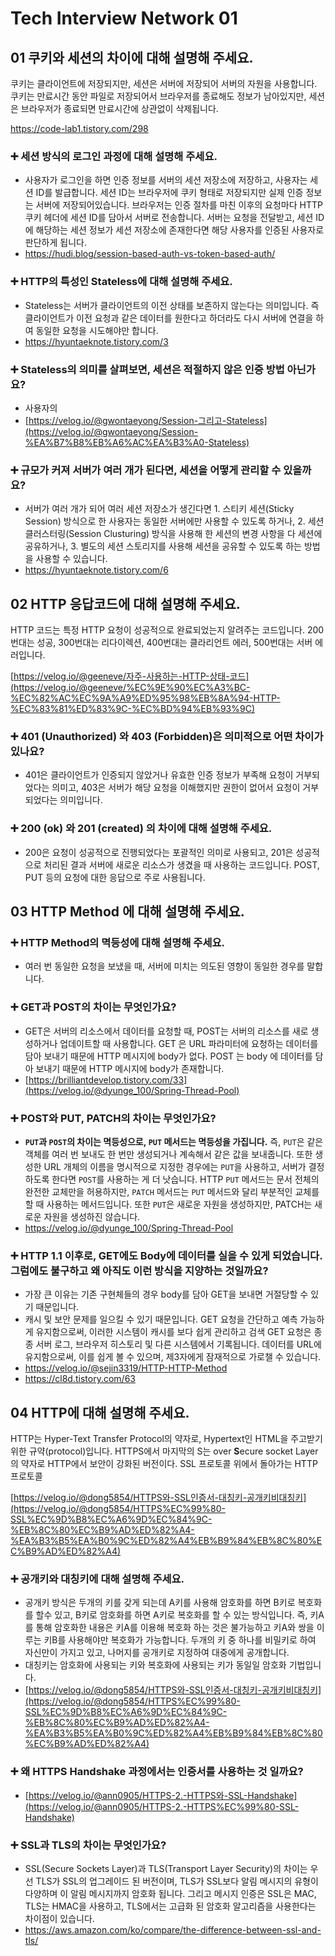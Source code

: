 # Tech Interview Network 01

## **01 쿠키와 세션의 차이에 대해 설명해 주세요.**

쿠키는 클라이언트에 저장되지만, 세션은 서버에 저장되어 서버의 자원을 사용합니다. 쿠키는 만료시간 동안 파일로 저장되어서 브라우저를 종료해도 정보가 남아있지만, 세션은 브라우저가 종료되면 만료시간에 상관없이 삭제됩니다.

https://code-lab1.tistory.com/298

### **➕ 세션 방식의 로그인 과정에 대해 설명해 주세요.**

- 사용자가 로그인을 하면 인증 정보를 서버의 세션 저장소에 저장하고, 사용자는 세션 ID를 발급합니다. 세션 ID는 브라우저에 쿠키 형태로 저장되지만 실제 인증 정보는 서버에 저장되어있습니다. 브라우저는 인증 절차를 마친 이후의 요청마다 HTTP 쿠키 헤더에 세션 ID를 담아서 서버로 전송합니다. 서버는 요청을 전달받고, 세션 ID에 해당하는 세션 정보가 세션 저장소에 존재한다면 해당 사용자를 인증된 사용자로 판단하게 됩니다.
- https://hudi.blog/session-based-auth-vs-token-based-auth/

### **➕ HTTP의 특성인 Stateless에 대해 설명해 주세요.**

- Stateless는 서버가 클라이언트의 이전 상태를 보존하지 않는다는 의미입니다. 즉 클라이언트가 이전 요청과 같은 데이터를 원한다고 하더라도 다시 서버에 연결을 하여 동일한 요청을 시도해야만 합니다.
- https://hyuntaeknote.tistory.com/3

### **➕ Stateless의 의미를 살펴보면, 세션은 적절하지 않은 인증 방법 아닌가요?**

- 사용자의
- [https://velog.io/@gwontaeyong/Session-그리고-Stateless](https://velog.io/@gwontaeyong/Session-%EA%B7%B8%EB%A6%AC%EA%B3%A0-Stateless)

### **➕ 규모가 커져 서버가 여러 개가 된다면, 세션을 어떻게 관리할 수 있을까요?**

- 서버가 여러 개가 되어 여러 세션 저장소가 생긴다면 1. 스티키 세션(Sticky Session) 방식으로 한 사용자는 동일한 서버에만 사용할 수 있도록 하거나, 2. 세션 클러스터링(Session Clusturing) 방식을 사용해 한 세션의 변경 사항을 다 세션에 공유하거나, 3. 별도의 세션 스토리지를 사용해 세션을 공유할 수 있도록 하는 방법을 사용할 수 있습니다.
- https://hyuntaeknote.tistory.com/6

## **02 HTTP 응답코드에 대해 설명해 주세요.**

HTTP 코드는 특정 HTTP 요청이 성공적으로 완료되었는지 알려주는 코드입니다. 200번대는 성공, 300번대는 리다이렉션, 400번대는 클라리언트 에러, 500번대는 서버 에러입니다.

[https://velog.io/@geeneve/자주-사용하는-HTTP-상태-코드](https://velog.io/@geeneve/%EC%9E%90%EC%A3%BC-%EC%82%AC%EC%9A%A9%ED%95%98%EB%8A%94-HTTP-%EC%83%81%ED%83%9C-%EC%BD%94%EB%93%9C)

### **➕ 401 (Unauthorized) 와 403 (Forbidden)은 의미적으로 어떤 차이가 있나요?**

- 401은 클라이언트가 인증되지 않았거나 유효한 인증 정보가 부족해 요청이 거부되었다는 의미고, 403은 서버가 해당 요청을 이해했지만 권한이 없어서 요청이 거부되었다는 의미입니다.

### **➕ 200 (ok) 와 201 (created) 의 차이에 대해 설명해 주세요.**

- 200은 요청이 성공적으로 진행되었다는 포괄적인 의미로 사용되고, 201은 성공적으로 처리된 결과 서버에 새로운 리소스가 생겼을 때 사용하는 코드입니다. POST, PUT 등의 요청에 대한 응답으로 주로 사용됩니다.

## **03 HTTP Method 에 대해 설명해 주세요.**

### **➕ HTTP Method의 멱등성에 대해 설명해 주세요.**

- 여러 번 동일한 요청을 보냈을 때, 서버에 미치는 의도된 영향이 동일한 경우를 말합니다.

### **➕ GET과 POST의 차이는 무엇인가요?**

- GET은 서버의 리소스에서 데이터를 요청할 때, POST는 서버의 리소스를 새로 생성하거나 업데이트할 때 사용합니다. GET 은 URL 파라미터에 요청하는 데이터를 담아 보내기 때문에 HTTP 메시지에 body가 없다. POST 는 body 에 데이터를 담아 보내기 때문에 HTTP 메시지에 body가 존재합니다.
- [https://brilliantdevelop.tistory.com/33](https://velog.io/@dyunge_100/Spring-Thread-Pool)

### **➕ POST와 PUT, PATCH의 차이는 무엇인가요?**

- **`PUT`과 `POST`의 차이는 멱등성으로, `PUT` 메서드는 멱등성을 가집니다.** 즉, `PUT`은 같은 객체를 여러 번 보내도 한 번만 생성되거나 계속해서 같은 값을 보내줍니다. 또한 생성한 URL 개체의 이름을 명시적으로 지정한 경우에는 `PUT`을 사용하고, 서버가 결정하도록 한다면 `POST`를 사용하는 게 더 낫습니다. HTTP `PUT` 메서드는 문서 전체의 완전한 교체만을 허용하지만, `PATCH` 메서드는 `PUT` 메서드와 달리 부분적인 교체를 할 때 사용하는 메서드입니다. 또한 `PUT`은 새로운 자원을 생성하지만, PATCH는 새로운 자원을 생성하진 않습니다.
- https://velog.io/@dyunge_100/Spring-Thread-Pool

### **➕ HTTP 1.1 이후로, GET에도 Body에 데이터를 실을 수 있게 되었습니다. 그럼에도 불구하고 왜 아직도 이런 방식을 지양하는 것일까요?**

- 가장 큰 이유는 기존 구현체들의 경우 body를 담아 GET을 보내면 거절당할 수 있기 때문입니다.
- 캐시 및 보안 문제를 일으킬 수 있기 때문입니다. GET 요청을 간단하고 예측 가능하게 유지함으로써, 이러한 시스템이 캐시를 보다 쉽게 관리하고 검색 GET 요청은 종종 서버 로그, 브라우저 히스토리 및 다른 시스템에서 기록됩니다. 데이터를 URL에 유지함으로써, 이를 쉽게 볼 수 있으며, 제3자에게 잠재적으로 가로챌 수 있습니다.
- https://velog.io/@sejin3319/HTTP-HTTP-Method
- https://cl8d.tistory.com/63

## **04 HTTP에 대해 설명해 주세요.**

HTTP는 Hyper-Text Transfer Protocol의 약자로, Hypertext인 HTML을 주고받기 위한 규약(protocol)입니다. HTTPS에서 마지막의 S는 over **S**ecure socket Layer의 약자로 HTTP에서 보안이 강화된 버전이다. SSL 프로토콜 위에서 돌아가는 HTTP 프로토콜

[https://velog.io/@dong5854/HTTPS와-SSL인증서-대칭키-공개키비대칭키](https://velog.io/@dong5854/HTTPS%EC%99%80-SSL%EC%9D%B8%EC%A6%9D%EC%84%9C-%EB%8C%80%EC%B9%AD%ED%82%A4-%EA%B3%B5%EA%B0%9C%ED%82%A4%EB%B9%84%EB%8C%80%EC%B9%AD%ED%82%A4)

### **➕ 공개키와 대칭키에 대해 설명해 주세요.**

- 공개키 방식은 두개의 키를 갖게 되는데 A키를 사용해 암호화를 하면 B키로 복호화를 할수 있고, B키로 암호화를 하면 A키로 복호화를 할 수 있는 방식입니다. 즉, 키A를 통해 암호화한 내용은 키A를 이용해 복호화 하는 것은 불가능하고 키A와 쌍을 이루는 키B를 사용해야만 복호화가 가능합니다. 두개의 키 중 하나를 비밀키로 하여 자신만이 가지고 있고, 나머지를 공개키로 지정하여 대중에게 공개합니다.
- 대칭키는 암호화에 사용되는 키와 복호화에 사용되는 키가 동일일 암호화 기법입니다.
- [https://velog.io/@dong5854/HTTPS와-SSL인증서-대칭키-공개키비대칭키](https://velog.io/@dong5854/HTTPS%EC%99%80-SSL%EC%9D%B8%EC%A6%9D%EC%84%9C-%EB%8C%80%EC%B9%AD%ED%82%A4-%EA%B3%B5%EA%B0%9C%ED%82%A4%EB%B9%84%EB%8C%80%EC%B9%AD%ED%82%A4)

### **➕ 왜 HTTPS Handshake 과정에서는 인증서를 사용하는 것 일까요?**

- [https://velog.io/@ann0905/HTTPS-2.-HTTPS와-SSL-Handshake](https://velog.io/@ann0905/HTTPS-2.-HTTPS%EC%99%80-SSL-Handshake)

### **➕ SSL과 TLS의 차이는 무엇인가요?**

- SSL(Secure Sockets Layer)과 TLS(Transport Layer Security)의 차이는 우선 TLS가 SSL의 업그레이드 된 버전이며, TLS가 SSL보다 알림 메시지의 유형이 다양하며 이 알림 메시지까지 암호화 됩니다. 그리고 메시지 인증은 SSL은 MAC, TLS는 HMAC을 사용하고, TLS에서는 고급화 된 암호화 알고리즘을 사용한다는 차이점이 있습니다.
- https://aws.amazon.com/ko/compare/the-difference-between-ssl-and-tls/